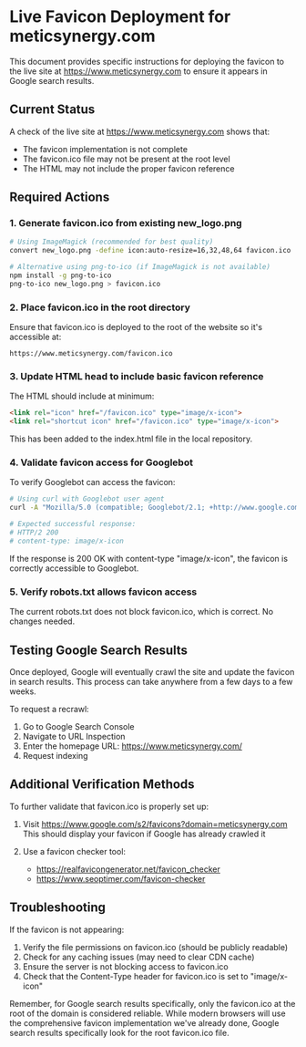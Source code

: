 # Live Favicon Deployment for meticsynergy.com

This document provides specific instructions for deploying the favicon to the live site at https://www.meticsynergy.com to ensure it appears in Google search results.

## Current Status

A check of the live site at https://www.meticsynergy.com shows that:
- The favicon implementation is not complete
- The favicon.ico file may not be present at the root level
- The HTML may not include the proper favicon reference

## Required Actions

### 1. Generate favicon.ico from existing new_logo.png

```bash
# Using ImageMagick (recommended for best quality)
convert new_logo.png -define icon:auto-resize=16,32,48,64 favicon.ico

# Alternative using png-to-ico (if ImageMagick is not available)
npm install -g png-to-ico
png-to-ico new_logo.png > favicon.ico
```

### 2. Place favicon.ico in the root directory

Ensure that favicon.ico is deployed to the root of the website so it's accessible at:
```
https://www.meticsynergy.com/favicon.ico
```

### 3. Update HTML head to include basic favicon reference

The HTML should include at minimum:

```html
<link rel="icon" href="/favicon.ico" type="image/x-icon">
<link rel="shortcut icon" href="/favicon.ico" type="image/x-icon">
```

This has been added to the index.html file in the local repository.

### 4. Validate favicon access for Googlebot

To verify Googlebot can access the favicon:

```bash
# Using curl with Googlebot user agent
curl -A "Mozilla/5.0 (compatible; Googlebot/2.1; +http://www.google.com/bot.html)" -I https://www.meticsynergy.com/favicon.ico

# Expected successful response:
# HTTP/2 200
# content-type: image/x-icon
```

If the response is 200 OK with content-type "image/x-icon", the favicon is correctly accessible to Googlebot.

### 5. Verify robots.txt allows favicon access

The current robots.txt does not block favicon.ico, which is correct. No changes needed.

## Testing Google Search Results

Once deployed, Google will eventually crawl the site and update the favicon in search results. This process can take anywhere from a few days to a few weeks.

To request a recrawl:

1. Go to Google Search Console
2. Navigate to URL Inspection
3. Enter the homepage URL: https://www.meticsynergy.com/
4. Request indexing

## Additional Verification Methods

To further validate that favicon.ico is properly set up:

1. Visit https://www.google.com/s2/favicons?domain=meticsynergy.com
   This should display your favicon if Google has already crawled it

2. Use a favicon checker tool:
   - https://realfavicongenerator.net/favicon_checker
   - https://www.seoptimer.com/favicon-checker

## Troubleshooting

If the favicon is not appearing:

1. Verify the file permissions on favicon.ico (should be publicly readable)
2. Check for any caching issues (may need to clear CDN cache)
3. Ensure the server is not blocking access to favicon.ico
4. Check that the Content-Type header for favicon.ico is set to "image/x-icon"

Remember, for Google search results specifically, only the favicon.ico at the root of the domain is considered reliable. While modern browsers will use the comprehensive favicon implementation we've already done, Google search results specifically look for the root favicon.ico file.